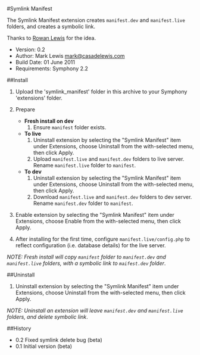#Symlink Manifest

The Symlink Manifest extension creates `manifest.dev` and `manifest.live` folders, and creates a symbolic link.

Thanks to [Rowan Lewis](http://rowanlewis.com/using-git-and-symphony-cms) for the idea.

- Version: 0.2
- Author: Mark Lewis <mark@casadelewis.com>
- Build Date: 01 June 2011
- Requirements: Symphony 2.2

##Install

1. Upload the 'symlink_manifest' folder in this archive to your Symphony
   'extensions' folder.
2. Prepare
    - **Fresh install on dev**
        1. Ensure `manifest` folder exists.
    - **To live**
        1. Uninstall extension by selecting the "Symlink Manifest" item under Extensions, choose Uninstall from the with-selected menu, then click Apply.
        2. Upload `manifest.live` and `manifest.dev` folders to live server. Rename `manifest.live` folder to `manifest`.
    - **To dev**
        1. Uninstall extension by selecting the "Symlink Manifest" item under Extensions, choose Uninstall from the with-selected menu, then click Apply.
        2. Download `manifest.live` and `manifest.dev` folders to dev server. Rename `manifest.dev` folder to `manifest`.
3. Enable extension by selecting the "Symlink Manifest" item under Extensions, choose Enable
   from the with-selected menu, then click Apply.
	 
4. After installing for the first time, configure `manifest.live/config.php` to reflect configuration (i.e. database details) for the live server.

*NOTE: Fresh install will copy `manifest` folder to `manifest.dev` and `manifest.live` folders, with a symbolic link to `maifest.dev` folder*.

##Uninstall

1. Uninstall extension by selecting the "Symlink Manifest" item under Extensions, choose Uninstall from the with-selected menu, then click Apply.

*NOTE: Uninstall an extension will leave `manifest.dev` and `manifest.live` folders, and delete symbolic link*.

##History

- 0.2 Fixed symlink delete bug (beta)
- 0.1 Initial version (beta)